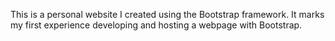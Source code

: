 This is a personal website I created using the Bootstrap framework. It marks my first experience developing and hosting a webpage with Bootstrap.
